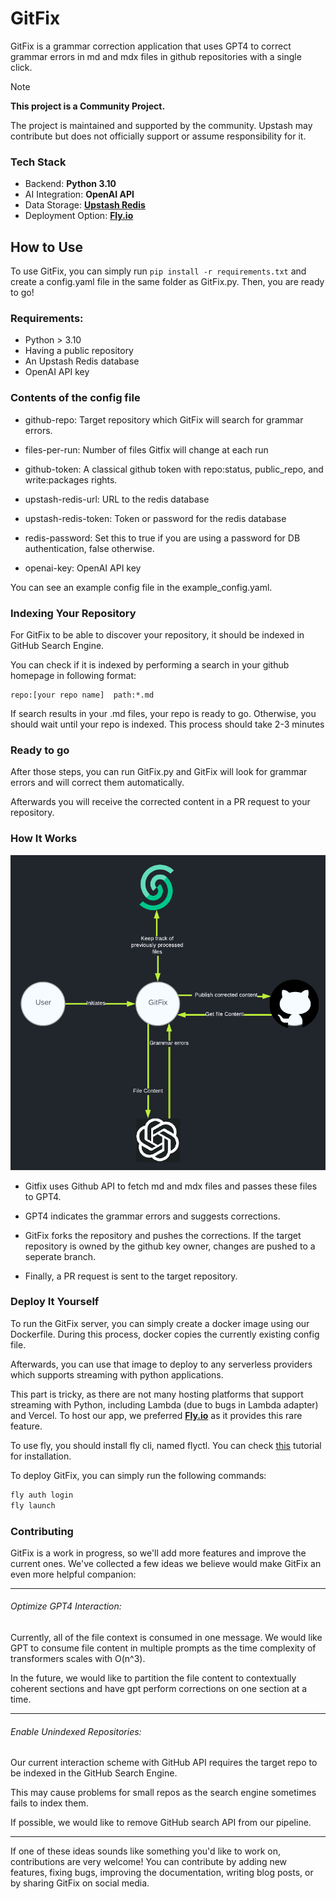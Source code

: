 # GitFix

GitFix is a grammar correction application that uses GPT4 to correct grammar errors in md and mdx files in github repositories with a single click.

> [!NOTE]  
> **This project is a Community Project.**
>
> The project is maintained and supported by the community. Upstash may contribute but does not officially support or assume responsibility for it.

### Tech Stack

- Backend: **Python 3.10**
- AI Integration: **OpenAI API**
- Data Storage: **[Upstash Redis](https://upstash.com/docs/redis/overall/getstarted)**
- Deployment Option: **[Fly.io](https://fly.io)**

## How to Use
 To use GitFix, you can simply run `pip install -r requirements.txt` and create a config.yaml file in the same folder as GitFix.py. Then, you are ready to go!

### Requirements:

 - Python > 3.10
 - Having a public repository
 - An Upstash Redis database
 - OpenAI API key

### Contents of the config file

- github-repo: Target repository which GitFix will search for grammar errors.

- files-per-run: Number of files Gitfix will change at each run 

- github-token: A classical github token with repo:status, public_repo, and write:packages rights.

- upstash-redis-url: URL to the redis database

- upstash-redis-token: Token or password for the redis database

- redis-password: Set this to true if you are using a password for DB authentication, false otherwise.

- openai-key: OpenAI API key

 You can see an example config file in the example_config.yaml.

### Indexing Your Repository

For GitFix to be able to discover your repository, it should be indexed in GitHub Search Engine. 

You can check if it is indexed by performing a search in your github homepage in following format:

```
repo:[your repo name]  path:*.md
```

If search results in your .md files, your repo is ready to go. Otherwise, you should wait until your repo is indexed. This process should take 2-3 minutes

### Ready to go

 After those steps, you can run GitFix.py and GitFix will look for grammar errors and will correct them automatically.

 Afterwards you will receive the corrected content in a PR request to your repository.

### How It Works

<img src="./static/interaction_diagram.png" width="700">

- Gitfix uses Github API to fetch md and mdx files and passes these files to GPT4.

- GPT4 indicates the grammar errors and suggests corrections.

- GitFix forks the repository and pushes the corrections. If the target repository is owned by the github key owner, changes are pushed to a seperate branch.

- Finally, a PR request is sent to the target repository.

### Deploy It Yourself

To run the GitFix server, you can simply create a docker image using our Dockerfile. During this process, docker copies the currently existing config file.

Afterwards, you can use that image to deploy to any serverless providers which supports streaming with python applications.

This part is tricky, as there are not many hosting platforms that support streaming with Python, including Lambda (due to bugs in Lambda adapter) and Vercel. To host our app, we preferred **[Fly.io](https://fly.io)** as it provides this rare feature.

To use fly, you should install fly cli, named flyctl. You can check [this](**[Fly.io](https://fly.io)**) tutorial for installation.

To deploy GitFix, you can simply run the following commands:

```bash
fly auth login
fly launch
```

### Contributing

GitFix is a work in progress, so we'll add more features and improve the current ones. We've collected a few ideas we believe would make GitFix an even more helpful companion:

---

###### Optimize GPT4 Interaction:

Currently, all of the file context is consumed in one message. We would like GPT to consume file content in multiple prompts as the time complexity of transformers scales with O(n^3).

In the future, we would like to partition the file content to contextually coherent sections and have gpt perform corrections on one section at a time.

---

###### Enable Unindexed Repositories:

Our current interaction scheme with GitHub API requires the target repo to be indexed in the GitHub Search Engine.

This may cause problems for small repos as the search engine sometimes fails to index them.

If possible, we would like to remove GitHub search API from our pipeline.


---

If one of these ideas sounds like something you'd like to work on, contributions are very welcome! You can contribute by adding new features, fixing bugs, improving the documentation, writing blog posts, or by sharing GitFix on social media.


